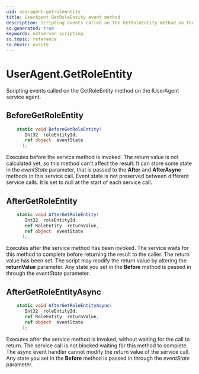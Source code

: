 ```yaml
---
uid: useragent-getroleentity
title: UserAgent.GetRoleEntity event method
description: Scripting events called on the GetRoleEntity method on the UserAgent service agent.
so.generated: true
keywords: netserver scripting
so.topic: reference
so.envir: onsite
---
```

# UserAgent.GetRoleEntity

Scripting events called on the <see cref='M:IUserAgent.GetRoleEntity'>GetRoleEntity</see> method on the <see cref='IUserAgent'>IUserAgent</see>  service agent.

## BeforeGetRoleEntity
```cs
    static void BeforeGetRoleEntity(
       Int32  roleEntityId,
       ref object  eventState
      );
```
Executes before the service method is invoked.
The return value is not calculated yet, so this method can't affect the result.
It can store some state in the *eventState* parameter, that is passed to the **After** and **AfterAsync** methods in this service call.
Event state is not preserved between different service calls. It is set to null at the start of each service call.
## AfterGetRoleEntity
```cs
    static void AfterGetRoleEntity(
       Int32  roleEntityId,
       ref RoleEntity  returnValue,
       ref object  eventState
      );
```
Executes after the service method has been invoked. The service waits for this method to complete before returning the result to the caller.
The return value has been set. The script may modify the return value by altering the **returnValue** parameter.
Any state you set in the **Before** method is passed in through the *eventState* parameter.
## AfterGetRoleEntityAsync
```cs
    static void AfterGetRoleEntityAsync(
       Int32  roleEntityId,
       ref RoleEntity  returnValue,
       ref object  eventState
      );
```
Executes after the service method is invoked, without waiting for the call to return.
The service call is not blocked waiting for this method to complete.
The async event handler cannot modify the return value of the service call.
Any state you set in the **Before** method is passed in through the *eventState* parameter.

